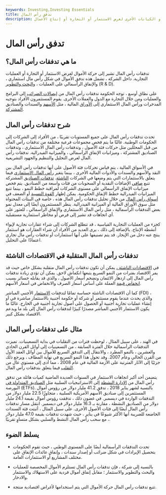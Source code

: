```yaml
---
keywords: Investing,Investing Essentials
title: تدفق رأس المال
description: تستلزم تدفقات رأس المال المسار الذي تنتقل به الأموال عبر الشركات أو الحكومات أو الكيانات الأخرى لغرض الاستثمار أو التجارة أو إنتاج الأعمال.
---
```


# تدفق رأس المال
## ما هي تدفقات رأس المال؟

تدفقات رأس المال تشير إلى حركة الأموال لغرض الاستثمار أو التجارة أو العمليات التجارية. داخل الشركة ، تشمل هذه تدفق الأموال في شكل رأس مال استثماري ، والإنفاق الرأسمالي على العمليات ، [والبحث والتطوير](/randd) (R & D).

على نطاق أوسع ، توجه الحكومة تدفقات رأس المال من [إيصالات الضرائب](/receipt) إلى البرامج والعمليات ومن خلال التجارة مع الدول والعملات الأخرى. يقوم المستثمرون الأفراد بتوجيه المدخرات ورأس المال الاستثماري إلى [الأوراق](/bond) المالية ، مثل [الأسهم](/stock) والسندات والصناديق [المشتركة](/mutualfund).

## شرح تدفقات رأس المال

تحدث تدفقات رأس المال على جميع المستويات تقريبًا ، من الأفراد إلى الشركات إلى الحكومات الوطنية. غالبًا ما يتم فحص مجموعات فرعية مختلفة من تدفقات رأس المال من قبل المحللين مثل حركات فئة الأصول ، وتدفقات رأس المال الاستثماري ، وتدفقات الصناديق المشتركة ، وميزانيات الإنفاق الرأسمالي ، والميزانية الفيدرالية. تدفقات رأس المال لغرض التحليل والتنظيم والجهود التشريعية.

في الأسواق المالية ، يتم قياس تحركات فئة الأصول على أنها تدفقات رأس المال بين النقد والأسهم والسندات والأدوات المالية الأخرى ، بينما يتغير [رأس المال الاستثماري](/venturecapital) فيما يتعلق بالاستثمارات التي يتم وضعها في الشركات [الناشئة](/startup). [تدفقات الصناديق](/fund-flow) المشتركة تتبع [صافي](/net-cash) الإضافات النقدية أو السحوبات من فئات واسعة من الصناديق. يتم فحص ميزانيات الإنفاق الرأسمالي على مستوى الشركات لمراقبة خطط النمو ، بينما تتبع الميزانيات الفيدرالية خطط الإنفاق الحكومية. يمكن إظهار [القوة النسبية](/relativestrength) أو الضعف في [أسواق رأس المال](/capitalmarkets) من خلال تحليل تدفقات رأس المال هذه ، خاصة في البيئات المحتواة مثل سوق الأوراق المالية أو الميزانية الفيدرالية. ينظر المستثمرون أيضًا إلى معدل نمو بعض التدفقات الرأسمالية ، مثل رأس المال الاستثماري والإنفاق الرأسمالي ، للعثور على أي اتجاهات قد تشير إلى فرص أو مخاطر استثمارية مستقبلية.

كجزء من العمليات التجارية القياسية ، قد تتطلع الشركات إلى شراء عقارات تجارية لإيواء أنشطة الإنتاج. بالإضافة إلى ذلك ، يرى العديد من الأفراد أن شراء العقارات هو استثمار ينتج عنه دخل من الإيجار. قد يتم تصنيفها على أنها استثمارات أو تدفقات رأس مال تجاري اعتمادًا على التحليل.

## تدفقات رأس المال المتقلبة في الاقتصادات الناشئة

في [الاقتصادات الناشئة ،](/emergingmarketeconomy) يمكن أن تكون تدفقات رأس المال متقلبة بشكل خاص حيث قد يمر الاقتصاد بفترات من النمو السريع يتبعها انكماش لاحق. يمكن أن تؤدي زيادة تدفقات رأس المال إلى ازدهار الائتمان وتضخم أسعار الأصول ، والذي قد يقابله خسائر بسبب [انخفاض قيمة](/depreciation) العملة على أساس أسعار الصرف والانخفاض في أسعار الأسهم.

كما أن الاقتصادات الناشئة حساسة تمامًا لتدفقات [الاستثمار](/fdi) الأجنبي المباشر (FDI) ، والذي يحدث عندما يقوم مستثمر أو شركة أو حكومة أجنبية بالاستثمار مباشرة في أو إنشاء عمليات تجارية أجنبية أو الحصول على أصول تجارية أجنبية في الخارج. غالبًا ما يكون الاستثمار الأجنبي المباشر مصدرًا كبيرًا لتدفقات رأس المال إلى بلد ما ويدعم الاقتصاد بشكل كبير.

## مثال على تدفقات رأس المال

في الهند ، على سبيل المثال ، لوحظت فترات من التقلبات في بداية التسعينيات. تميزت التدفقات الرأسمالية خلال الفترة السابقة ، من التسعينيات إلى أوائل القرن الحادي والعشرين ، بالنمو المطرد ، والانتقال إلى التدفق السريع للأموال بين أوائل العقد الأول من القرن الحالي وعام 2007. وقد تحول هذا النمو السريع في نهاية المطاف ، ويرجع ذلك جزئيًا إلى الآثار المترتبة على الأزمة المالية في عام 2008 ، مما أدى إلى مستوى عال من [التقلب](/volatility) فيما يتعلق بتدفقات رأس المال.

يتضمن أحد أكبر اتجاهات الاستثمار في السنوات العديدة الماضية كميات هائلة من تدفق رأس المال من [الإدارة النشطة](/activemanagement) إلى الاستراتيجيات السلبية مثل [الصناديق المتداولة في](/etf) البورصة (ETFs). بالنسبة لشهر يناير 2018 ، تدفق 41.2 مليار دولار من رؤوس أموال المستثمرين إلى صناديق الأسهم الأمريكية السلبية ، متجاوزًا 22.5 مليار دولار من التدفقات الواردة في ديسمبر. في غضون ذلك ، تدفقت رؤوس أموال بقيمة 24.1 مليار دولار من الصناديق النشطة ، مقارنة بـ 16.3 مليار دولار في ديسمبر. انتقل مسار تدفقات رأس المال أيضًا إلى فئات الأصول الأخرى. على سبيل المثال ، أثبتت فئة السندات الخاضعة للضريبة أنها الأكثر شيوعًا في يناير ، حيث شهدت تدفقات بقيمة 47.0 مليار دولار ، مع سحب رأس المال النشط والسلبي بشكل متساوٍ تقريبًا.

## يسلط الضوء

- تحدث التدفقات الرأسمالية أيضًا على المستوى الوطني ، حيث تقوم الحكومات بتحصيل الإيرادات في شكل ضرائب أو إصدار سندات ، وإنفاق عائدات الإنفاق على مختلف المشاريع أو الاستثمارات العامة.

- بالنسبة إلى شركة ، فإن تدفقات رأس المال تستلزم الأموال المخصصة للعمليات والبحث والتطوير والاستثمار ؛ مقابل إنفاق أموال فردية على الاستهلاك والاستثمار والادخار.

- تتبع تدفقات رأس المال حركة الأموال التي يتم استخدامها لأغراض اقتصادية منتجة.

